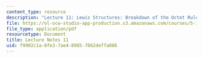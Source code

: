 ```yaml
---
content_type: resource
description: "Lecture 11: Lewis Structures: Breakdown of the Octet Rule\r\n"
file: https://ol-ocw-studio-app-production.s3.amazonaws.com/courses/5-111sc-principles-of-chemical-science-fall-2014/f9902c1a0fe37ae489857862deffa086_MIT5_111F14_Lec11.pdf
file_type: application/pdf
resourcetype: Document
title: Lecture Notes 11
uid: f9902c1a-0fe3-7ae4-8985-7862deffa086
---
```

